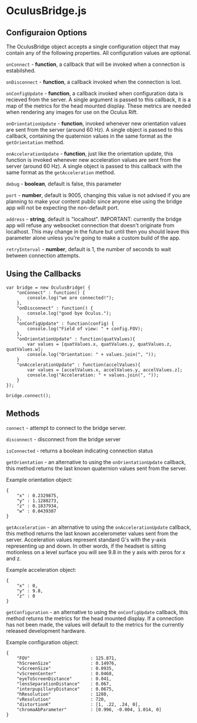 OculusBridge.js
===============


## Configuraion Options

The OculusBridge object accepts a single configuration object that may contain any of the following properties.  All configuration values are optional.


`onConnect` - **function**, a callback that will be invoked when a connection is estabilshed.

`onDisconnect` - **function**, a callback invoked when the connection is lost.

`onConfigUpdate` - **function**, a callback invoked when configuration data is recieved from the server.  A single argument is passed to this callback, it is a map of the metrics for the head mounted display.  These metrics are needed when rendering any images for use on the Oculus Rift.

`onOrientationUpdate` - **function**, invoked whenever new orientation values are sent from the server (around 60 Hz).  A single object is passed to this callback, containing the quaternion values in the same format as the `getOrientation` method.

`onAccelerationUpdate` - **function**, just like the orientation update, this function is invoked whenever new acceleration values are sent from the server (around 60 Hz).  A single object is passed to this callback with the same format as the `getAcceleration` method.

`debug` - **boolean**, default is false, this parameter 

`port` - **number**, default is 9005, changing this value is not advised if you are planning to make your content public since anyone else using the bridge app will not be expecting the non-default port.

`address` - **string**, default is "localhost".  IMPORTANT: currently the bridge app will refuse any websocket connection that doesn't originate from localhost.  This may change in the future but until then you should leave this parameter alone unless you're going to make a custom build of the app.

`retryInterval` - **number**, default is 1, the number of seconds to wait between connection attempts.


## Using the Callbacks

	var bridge = new OculusBridge( {
		"onConnect" : function() { 
			console.log("we are connected!");
		},
		"onDisconnect" : function() {
			console.log("good bye Oculus.");
		},
		"onConfigUpdate" : function(config) {
			console.log("Field of view: " + config.FOV);
		},
		"onOrientationUpdate" : function(quatValues){
			var values = [quatValues.x, quatValues.y, quatValues.z, quatValues.w];
			console.log("Orientation: " + values.join(", "));
		}
		"onAccelerationUpdate" : function(accelValues){
			var values = [accelValues.x, accelValues.y, accelValues.z];
			console.log("Acceleration: " + values.join(", "));
		}
	});

	bridge.connect();


## Methods

`connect` - attempt to connect to the bridge server.

`disconnect` - disconnect from the bridge server

`isConnected` - returns a boolean indicating connection status

`getOrientation` - an alternative to using the `onOrientationUpdate` callback, this method returns the last known quaternion values sent from the server.

Example orientation object:

	{
		"x" : 0.2329875,
		"y" : 1.1288273,
		"z" : 0.1837934,
		"w" : 0.0439387
	}
	
`getAcceleration` - an alternative to using the `onAccelerationUpdate` callback, this method returns the last known accelerometer values sent from the server.  Acceleration values represent standard G's with the y-axis representing up and down.  In other words, if the headset is sitting motionless on a level surface you will see 9.8 in the y axis with zeros for x and z.

Example acceleration object:

	{
		"x" : 0,
		"y" : 9.8,
		"z" : 0
	}
	
`getConfiguration` - an alternative to using the `onConfigUpdate` callback, this method returns the metrics for the head mounted display.  If a connection has not been made, the values will default to the metrics for the currently released development hardware.

Example configuration object:

	{
		"FOV" 						: 125.871,
		"hScreenSize"				: 0.14976,
		"vScreenSize"				: 0.0935,
		"vScreenCenter"				: 0.0468,
		"eyeToScreenDistance"		: 0.041,
		"lensSeparationDistance"	: 0.067,
		"interpupillaryDistance"	: 0.0675,
		"hResolution"				: 1280,
		"vResolution"				: 720,
		"distortionK"				: [1, .22, .24, 0],
		"chromaAbParameter"			: [0.996, -0.004, 1.014, 0]
	}
